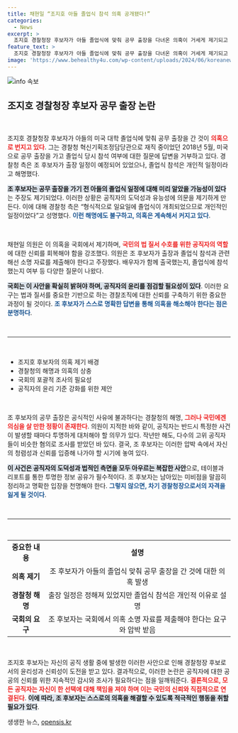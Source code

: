 ```yaml
---
title: 채현일 “조지호 아들 졸업식 참석 의혹 공개됐다!”
categories:
  - News
excerpt: >
  조지호 경찰청장 후보자가 아들 졸업식에 맞춰 공무 출장을 다녀온 의혹이 거세게 제기되고 있다. 경찰은 출장 시기가 청문회 일정 때문에 앞당겨졌다고 해명했지만, 후보자는 관련 질의에 답변을 거부하고 있어 진실 공방이 가속화되고 있다.
feature_text: >
  조지호 경찰청장 후보자가 아들 졸업식에 맞춰 공무 출장을 다녀온 의혹이 거세게 제기되고 있다. 경찰은 출장 시기가 청문회 일정 때문에 앞당겨졌다고 해명했지만, 후보자는 관련 질의에 답변을 거부하고 있어 진실 공방이 가속화되고 있다.
image: 'https://www.behealthy4u.com/wp-content/uploads/2024/06/koreanews.jpg'
---
```


<p><img src="https://www.behealthy4u.com/wp-content/uploads/2024/06/koreanews.jpg" alt="info 속보" /></p>

<h2 data-ke-size="size26">조지호 경찰청장 후보자 공무 출장 논란</h2>

<p data-ke-size="size16">&nbsp;</p>

<p>조지호 경찰청장 후보자가 아들의 미국 대학 졸업식에 맞춰 공무 출장을 간 것이 <b><span style="color: #ee2323;">의혹으로 번지고 있다</span></b>. 그는 경찰청 혁신기획조정담당관으로 재직 중이었던 2018년 5월, 미국으로 공무 출장을 가고 졸업식 당시 참석 여부에 대한 질문에 답변을 거부하고 있다. 경찰청 측은 조 후보자가 출장 일정이 예정되어 있었으나, 졸업식 참석은 개인적 일정이라고 해명했다. </p>

<p><b><span style="background-color: #21538527;">조 후보자는 공무 출장을 가기 전 아들의 졸업식 일정에 대해 미리 알았을 가능성이 있다</span></b>는 주장도 제기되었다. 이러한 상황은 공직자의 도덕성과 유능성에 의문을 제기하게 만든다. 이에 대해 경찰청 측은 “형식적으로 일요일에 졸업식이 개최되었으므로 개인적인 일정이었다”고 성명했다. <b><span style="color: #1a5490;">이런 해명에도 불구하고, 의혹은 계속해서 커지고 있다</span></b>.</p>

<p data-ke-size="size16">&nbsp;</p>

<p>채현일 의원은 이 의혹을 국회에서 제기하며, <b><span style="color: #ee2323;">국민의 법 질서 수호를 위한 공직자의 역할</span></b>에 대한 신뢰를 회복해야 함을 강조했다. 의원은 조 후보자가 출장과 졸업식 참석과 관련해선 소명 자료를 제출해야 한다고 주장했다. 배우자가 함께 출국했는지, 졸업식에 참석했는지 여부 등 다양한 질문이 나왔다. </p>

<p><b><span style="background-color: #21538527;">국회는 이 사안을 확실히 밝혀야 하며, 공직자의 윤리를 점검할 필요성이 있다</span></b>. 이러한 요구는 법과 질서를 중요한 기반으로 하는 경찰조직에 대한 신뢰를 구축하기 위한 중요한 과정이 될 것이다. <b><span style="color: #1a5490;">조 후보자가 스스로 명확한 답변을 통해 의혹을 해소해야 한다는 점은 분명하다</span></b>.</p>

<p data-ke-size="size16">&nbsp;</p>

<hr>

<p data-ke-size="size16">&nbsp;</p>

<ul>
  <li>조지호 후보자의 의혹 제기 배경</li>
  <li>경찰청의 해명과 의혹의 상충</li>
  <li>국회의 포괄적 조사의 필요성</li>
  <li>공직자의 윤리 기준 강화를 위한 제안</li>
</ul>

<p data-ke-size="size16">&nbsp;</p>

<p>조 후보자의 공무 출장은 공식적인 사유에 불과하다는 경찰청의 해명, <b><span style="color: #ee2323;">그러나 국민에겐 의심을 살 만한 정황이 존재한다</span></b>. 의원이 지적한 바와 같이, 공직자는 반드시 특정한 사건이 발생할 때마다 투명하게 대처해야 할 의무가 있다. 작년만 해도, 다수의 고위 공직자들이 비슷한 혐의로 조사를 받았던 바 있다. 결국, 조 후보자는 이러한 압박 속에서 자신의 청렴성과 신뢰를 입증해 나가야 할 시기에 놓여 있다.</p>

<p><b><span style="background-color: #21538527;">이 사건은 공직자의 도덕성과 법적인 측면을 모두 아우르는 복잡한 사안</span></b>으로, 테이블과 리포트를 통한 투명한 정보 공유가 필수적이다. 조 후보자는 남아있는 미비점을 말끔히 정리하고 명확한 입장을 천명해야 한다. <b><span style="color: #1a5490;">그렇지 않으면, 차기 경찰청장으로서의 자격을 잃게 될 것이다</span></b>.</p>

<p data-ke-size="size16">&nbsp;</p>

<hr>

<p data-ke-size="size16">&nbsp;</p>

<table style="width: 100%; border-collapse: collapse;">
  <tr>
    <td style="text-align: center; height: 17px;"><b>중요한 내용</b></td>
    <td style="text-align: center; height: 17px;"><b>설명</b></td>
  </tr>
  <tr>
    <td style="text-align: center; height: 17px;"><b>의혹 제기</b></td>
    <td style="text-align: center; height: 17px;">조 후보자가 아들의 졸업식 맞춰 공무 출장을 간 것에 대한 의혹 발생</td>
  </tr>
  <tr>
    <td style="text-align: center; height: 17px;"><b>경찰청 해명</b></td>
    <td style="text-align: center; height: 17px;">출장 일정은 정해져 있었지만 졸업식 참석은 개인적 이유로 설명</td>
  </tr>
  <tr>
    <td style="text-align: center; height: 17px;"><b>국회의 요구</b></td>
    <td style="text-align: center; height: 17px;">조 후보자는 국회에서 의혹 소명 자료를 제출해야 한다는 요구와 압박 받음</td>
  </tr>
</table>

<p data-ke-size="size16">&nbsp;</p>

<p>조지호 후보자는 자신의 공직 생활 중에 발생한 이러한 사안으로 인해 경찰청장 후보로서의 윤리성과 신뢰성이 도전을 받고 있다. 결과적으로, 이러한 논란은 공직자에 대한 공공의 신뢰를 위한 지속적인 감시와 조사가 필요하다는 점을 일깨워준다. <b><span style="color: #ee2323;">결론적으로, 모든 공직자는 자신이 한 선택에 대해 책임을 져야 하며 이는 국민의 신뢰와 직접적으로 연결된다</span></b>. <b><span style="background-color: #21538527;">이에 따라, 조 후보자는 스스로의 의혹을 해결할 수 있도록 적극적인 행동을 취할 필요가 있다</span></b>.</p>
생생한 뉴스, <a href="https://opensis.kr" rel="dofollow">opensis.kr</a>


